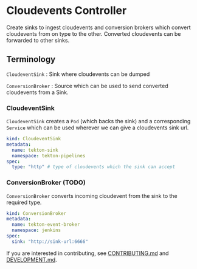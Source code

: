 # Cloudevents Controller

Create sinks to ingest cloudevents and conversion brokers which convert cloudevents from on type to the other. 
Converted cloudevents can be forwarded to other sinks. 

## Terminology

`CloudeventSink` : Sink where cloudevents can be dumped

`ConversionBroker` : Source which can be used to send converted cloudevents from a Sink. 

### CloudeventSink 

`CloudeventSink` creates a `Pod` (which backs the sink) and a corresponding `Service` 
which can be used wherever we can give a cloudevents sink url.

```yaml
kind: CloudeventSink
metadata:
  name: tekton-sink
  namespace: tekton-pipelines
spec: 
  type: "http" # type of cloudevents which the sink can accept
```

### ConversionBroker (TODO)

`ConversionBroker` converts incoming cloudevent from the sink to the required type.

```yaml
kind: ConversionBroker
metadata:
  name: tekton-event-broker
  namespace: jenkins
spec:
  sink: "http://sink-url:6666"
```

If you are interested in contributing, see [CONTRIBUTING.md](./CONTRIBUTING.md)
and [DEVELOPMENT.md](./DEVELOPMENT.md).
